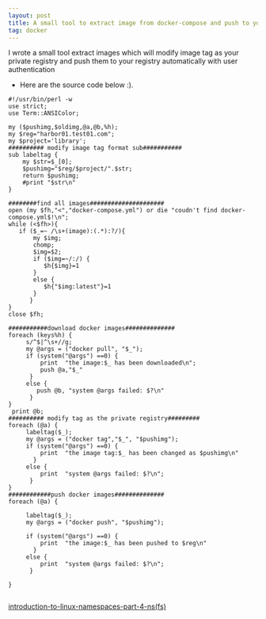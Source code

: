 ```yaml
---
layout: post
title: A small tool to extract image from docker-compose and push to your private Registry by perl
tag: docker
---
```


I wrote a small tool extract images which will  modify image tag as your private registry and push them to your registry automatically with user authentication 

* Here are the source code below :). 



```
#!/usr/bin/perl -w
use strict;
use Term::ANSIColor;

my ($pushimg,$oldimg,@a,@b,%h);
my $reg="harbor01.test01.com";
my $project='library';
########## modify image tag format sub###########
sub labeltag {
    my $str=$_[0];
    $pushimg="$reg/$project/".$str;
    return $pushimg;
    #print "$str\n"
}

########find all images#####################
open (my $fh,"<","docker-compose.yml") or die "coudn't find docker-compose.yml$!\n";
while (<$fh>){
   if ($_=~ /\s+(image):(.*):?/){
       my $img;
       chomp;
       $img=$2;
       if ($img=~/:/) {
          $h{$img}=1
       }
       else {
          $h{"$img:latest"}=1
       }
      }
}
close $fh;

###########download docker images##############
foreach (keys%h) { 
     s/^$|^\s+//g;
     my @args = ("docker pull", "$_");
     if (system("@args") ==0) {
         print  "the image:$_ has been downloaded\n";
         push @a,"$_"
      }
     else {
        push @b, "system @args failed: $?\n"
      }
}
 print @b;
########## modify tag as the private registry#########
foreach (@a) { 
     labeltag($_);
     my @args = ("docker tag","$_", "$pushimg");
     if (system("@args") ==0) {
         print  "the image tag:$_ has been changed as $pushimg\n"
       }
     else {
         print  "system @args failed: $?\n";
      }
}
############push docker images##############
foreach (@a) {

     labeltag($_);
     my @args = ("docker push", "$pushimg");

     if (system("@args") ==0) {
         print  "the image:$_ has been pushed to $reg\n"
       }
     else {
         print  "system @args failed: $?\n";
      }

}
  
```
<a href="https://blog.yadutaf.fr/2014/01/12/introduction-to-linux-namespaces-part-4-ns-fs//">introduction-to-linux-namespaces-part-4-ns(fs)</a>
